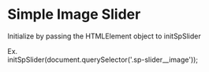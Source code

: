 <h1>Simple Image Slider</h1>

<p>Initialize by passing the HTMLElement object to initSpSlider</p>
<p>Ex.<br/>initSpSlider(document.querySelector('.sp-slider__image'));</p>